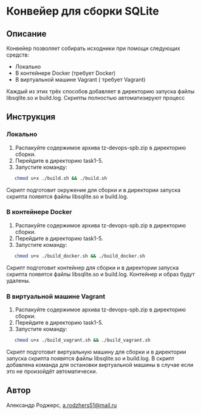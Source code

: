 # Конвейер для сборки SQLite

## Описание

Конвейер позволяет собирать исходники при помощи следующих средств:

* Локально
* В контейнере Docker (требует Docker)
* В виртуальной машине Vagrant ( требует Vagrant)

Каждый из этих трёх способов добавляет в директорию запуска файлы libsqlite.so и build.log. Скрипты полностью автоматизируют процесс

## Инструкция

### Локально

1. Распакуйте содержимое архива tz-devops-spb.zip в директорию сборки.
2. Перейдите в директорию task1-5.
3. Запустите команду:

```bash
   chmod u+x ./build.sh && ./build.sh
```

Скрипт подготовит окружение для сборки и в директории запуска скрипта появятся файлы libsqlite.so и build.log.

### В контейнере Docker

1. Распакуйте содержимое архива tz-devops-spb.zip в директорию сборки.
2. Перейдите в директорию task1-5.
3. Запустите команду:

```bash
   chmod u+x ./build_docker.sh && ./build_docker.sh
```

Скрипт подготовит контейнер для сборки и в директории запуска скрипта появятся файлы libsqlite.so и build.log. Контейнер и образ будут удалены.

### В виртуальной машине Vagrant

1. Распакуйте содержимое архива tz-devops-spb.zip в директорию сборки.
2. Перейдите в директорию task1-5.
3. Запустите команду:

```bash
   chmod u+x ./build_vagrant.sh && ./build_vagrant.sh
```

Скрипт подготовит виртуальную машину для сборки и в директории запуска скрипта появятся файлы libsqlite.so и build.log. В скрипт добавлена команда для остановки виртуальной машины в случае если это не произойдёт автоматически.

## Автор

Александр Роджерс, a.rodzhers51@mail.ru
